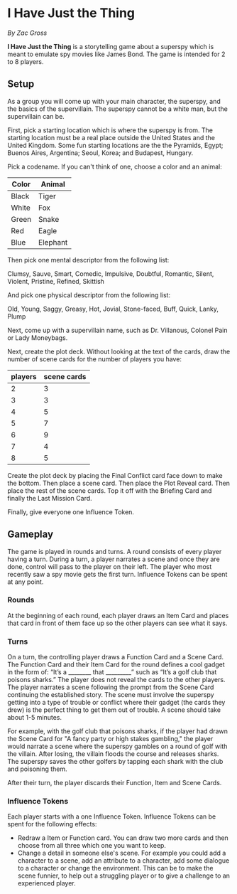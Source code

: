 # I Have Just the Thing

*By Zac Gross*

**I Have Just the Thing** is a storytelling game about a superspy which is meant to emulate spy movies like James Bond. The game is intended for 2 to 8 players.

## Setup

As a group you will come up with your main character, the superspy, and the basics of the supervillain. The superspy cannot be a white man, but the supervillain can be.

First, pick a starting location which is where the superspy is from. The starting location must be a real place outside the United States and the United Kingdom. Some fun starting locations are the the Pyramids, Egypt; Buenos Aires, Argentina; Seoul, Korea; and Budapest, Hungary. 

Pick a codename. If you can't think of one, choose a color and an animal:

| Color | Animal |
| --- | --- |
|Black|Tiger|
|White|Fox|
|Green|Snake|
|Red|Eagle|
|Blue|Elephant|

Then pick one mental descriptor from the following list:

Clumsy, Sauve, Smart, Comedic, Impulsive, Doubtful, Romantic, Silent, Violent, Pristine, Refined, Skittish

And pick one physical descriptor from the following list:

Old, Young, Saggy, Greasy, Hot, Jovial, Stone-faced, Buff, Quick, Lanky, Plump

Next, come up with a supervillain name, such as Dr. Villanous, Colonel Pain or Lady Moneybags.

Next, create the plot deck. Without looking at the text of the cards, draw the number of scene cards for the number of players you have:

| players | scene cards |
| --- | --- |
|2|3|
|3|3|
|4|5|
|5|7|
|6|9|
|7|4|
|8|5|


Create the plot deck by placing the Final Conflict card face down to make the bottom. Then place a scene card. Then place the Plot Reveal card. Then place the rest of the scene cards. Top it off with the Briefing Card and finally the Last Mission Card.

Finally, give everyone one Influence Token.

## Gameplay

The game is played in rounds and turns. A round consists of every player having a turn. During a turn, a player narrates a scene and once they are done, control will pass to the player on their left. The player who most recently saw a spy movie gets the first turn. Influence Tokens can be spent at any point. 

### Rounds

At the beginning of each round, each player draws an Item Card and places that card in front of them face up so the other players can see what it says.

### Turns
On a turn, the controlling player draws a Function Card and a Scene Card. The Function Card and their Item Card for the round defines a cool gadget in the form of: “It’s a ________ that _________” such as “It’s a golf club that poisons sharks.” The player does not reveal the cards to the other players. The player narrates a scene following the prompt from the Scene Card continuing the established story. The scene must involve the superspy getting into a type of trouble or conflict where their gadget (the cards they drew) is the perfect thing to get them out of trouble. A scene should take about 1-5 minutes.

For example, with the golf club that poisons sharks, if the player had drawn the Scene Card for "A fancy party or high stakes gambling," the player would narrate a scene where the superspy gambles on a round of golf with the villain. After losing, the villain floods the course and releases sharks. The superspy saves the other golfers by tapping each shark with the club and poisoning them.

After their turn, the player discards their Function, Item and Scene Cards.
 
### Influence Tokens

Each player starts with a one Influence Token. Influence Tokens can be spent for the following effects:

- Redraw a Item or Function card. You can draw two more cards and then choose from all three which one you want to keep.
- Change a detail in someone else's scene. For example you could add a character to a scene, add an attribute to a character, add some dialogue to a character or change the environment. This can be to make the scene funnier, to help out a struggling player or to give a challenge to an experienced player.

